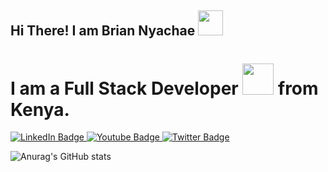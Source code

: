 ## Hi There! I am Brian Nyachae <img src="https://raw.githubusercontent.com/MartinHeinz/MartinHeinz/master/wave.gif" width="40px">
# I am a Full Stack Developer <img src="https://media.giphy.com/media/WUlplcMpOCEmTGBtBW/giphy.gif" width="50"> from Kenya.


<div id="badges">
  <a href="your-linkedin-URL">
    <img src="https://img.shields.io/badge/LinkedIn-blue?style=for-the-badge&logo=linkedin&logoColor=white" alt="LinkedIn Badge"/>
  </a>
  <a href="your-youtube-URL">
    <img src="https://img.shields.io/badge/YouTube-red?style=for-the-badge&logo=youtube&logoColor=white" alt="Youtube Badge"/>
  </a>
  <a href="your-twitter-URL">
    <img src="https://img.shields.io/badge/Twitter-blue?style=for-the-badge&logo=twitter&logoColor=white" alt="Twitter Badge"/>
  </a>
</div>

![Anurag's GitHub stats](https://github-readme-stats.vercel.app/api?username=Bria222&show_icons=true&theme=algolia)<img src="https://komarev.com/ghpvc/?username=Bria222&style=flat-square&color=blue" alt=""/>








